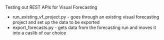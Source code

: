 Testing out REST APIs for Visual Forecasting

* run_existing_vf_project.py  - goes through an existing visual forecasting project and set up the data to be exported
* export_forecasts.py - gets data from the forecasting run and moves it into a caslib of our choice
